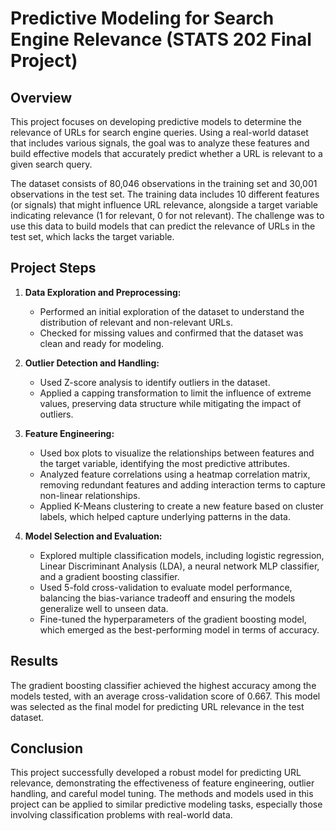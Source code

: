 # Predictive Modeling for Search Engine Relevance (STATS 202 Final Project)

## Overview
This project focuses on developing predictive models to determine the relevance of URLs for search engine queries. Using a real-world dataset that includes various signals, the goal was to analyze these features and build effective models that accurately predict whether a URL is relevant to a given search query.

The dataset consists of 80,046 observations in the training set and 30,001 observations in the test set. The training data includes 10 different features (or signals) that might influence URL relevance, alongside a target variable indicating relevance (1 for relevant, 0 for not relevant). The challenge was to use this data to build models that can predict the relevance of URLs in the test set, which lacks the target variable.

## Project Steps
1. **Data Exploration and Preprocessing:**
   - Performed an initial exploration of the dataset to understand the distribution of relevant and non-relevant URLs.
   - Checked for missing values and confirmed that the dataset was clean and ready for modeling.

2. **Outlier Detection and Handling:**
   - Used Z-score analysis to identify outliers in the dataset.
   - Applied a capping transformation to limit the influence of extreme values, preserving data structure while mitigating the impact of outliers.

3. **Feature Engineering:**
   - Used box plots to visualize the relationships between features and the target variable, identifying the most predictive attributes.
   - Analyzed feature correlations using a heatmap correlation matrix, removing redundant features and adding interaction terms to capture non-linear relationships.
   - Applied K-Means clustering to create a new feature based on cluster labels, which helped capture underlying patterns in the data.

4. **Model Selection and Evaluation:**
   - Explored multiple classification models, including logistic regression, Linear Discriminant Analysis (LDA), a neural network MLP classifier, and a gradient boosting classifier.
   - Used 5-fold cross-validation to evaluate model performance, balancing the bias-variance tradeoff and ensuring the models generalize well to unseen data.
   - Fine-tuned the hyperparameters of the gradient boosting model, which emerged as the best-performing model in terms of accuracy.

## Results
The gradient boosting classifier achieved the highest accuracy among the models tested, with an average cross-validation score of 0.667. This model was selected as the final model for predicting URL relevance in the test dataset.

## Conclusion
This project successfully developed a robust model for predicting URL relevance, demonstrating the effectiveness of feature engineering, outlier handling, and careful model tuning. The methods and models used in this project can be applied to similar predictive modeling tasks, especially those involving classification problems with real-world data.
